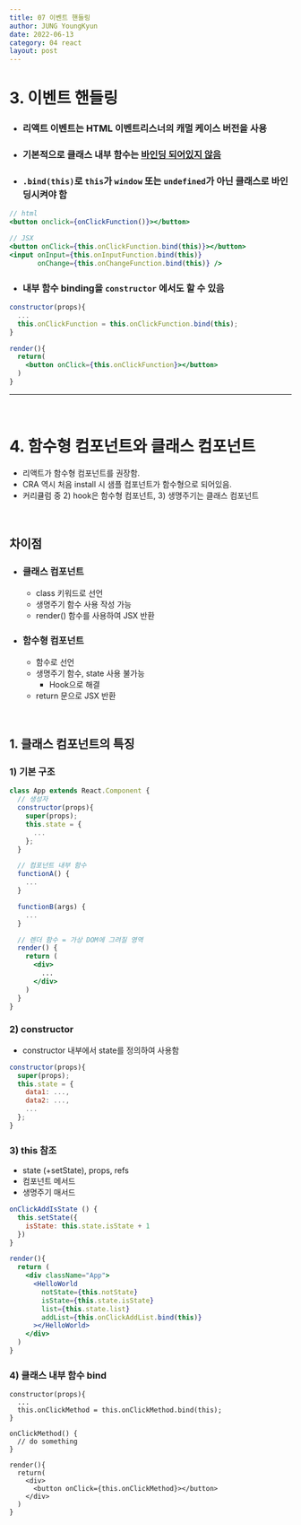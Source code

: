 ```yaml
---
title: 07 이벤트 핸들링
author: JUNG YoungKyun
date: 2022-06-13
category: 04 react
layout: post
---
```


# **3. 이벤트 핸들링**
- ### 리액트 이벤트는 HTML 이벤트리스너의 캐멀 케이스 버전을 사용
- ### 기본적으로 클래스 내부 함수는 <u>바인딩 되어있지 않음</u>
- ### `.bind(this)`로 `this`가 `window` 또는 `undefined`가 아닌 클래스로 바인딩시켜야 함
```jsx
// html
<button onclick={onClickFunction()}></button>

// JSX
<button onClick={this.onClickFunction.bind(this)}></button>
<input onInput={this.onInputFunction.bind(this)} 
       onChange={this.onChangeFunction.bind(this)} />
```

- ### 내부 함수 binding을 `constructor` 에서도 할 수 있음
```jsx
constructor(props){
  ...
  this.onClickFunction = this.onClickFunction.bind(this);
}

render(){
  return(
    <button onClick={this.onClickFunction}></button>
  )
}
```
---

<br>

# **4. 함수형 컴포넌트와 클래스 컴포넌트**
- 리액트가 함수형 컴포넌트를 권장함.
- CRA 역시 처음 install 시 샘플 컴포넌트가 함수형으로 되어있음.
- 커리큘럼 중 2) hook은 함수형 컴포넌트, 3) 생명주기는 클래스 컴포넌트

<br>

## **차이점**
- ### 클래스 컴포넌트
  - class 키워드로 선언
  - 생명주기 함수 사용 작성 가능
  - render() 함수를 사용하여 JSX 반환
- ### 함수형 컴포넌트
  - 함수로 선언
  - 생명주기 함수, state 사용 불가능
      - Hook으로 해결
  - return 문으로 JSX 반환

<br>

## **1. 클래스 컴포넌트의 특징**

### 1) 기본 구조
```jsx
class App extends React.Component { 
  // 생성자
  constructor(props){
    super(props);
    this.state = {
      ...
    };
  }

  // 컴포넌트 내부 함수
  functionA() {
    ...
  }

  functionB(args) {
    ...
  }

  // 렌더 함수 = 가상 DOM에 그려질 영역
  render() {
    return (
      <div>
        ...
      </div>
    )
  }
}
```
### 2) constructor
- constructor 내부에서 state를 정의하여 사용함
```jsx
constructor(props){
  super(props);
  this.state = {
    data1: ..., 
    data2: ..., 
    ...
  };
}
```

### 3) this 참조
- state (+setState), props, refs
- 컴포넌트 메서드
- 생명주기 매서드

```jsx
onClickAddIsState () {
  this.setState({
    isState: this.state.isState + 1
  })
}

render(){
  return (
    <div className="App">
      <HelloWorld 
        notState={this.notState} 
        isState={this.state.isState}
        list={this.state.list}
        addList={this.onClickAddList.bind(this)}
      ></HelloWorld>
    </div>
  )
}
```
### 4) 클래스 내부 함수 bind 
```JSX
constructor(props){
  ...
  this.onClickMethod = this.onClickMethod.bind(this);
}

onClickMethod() {
  // do something
}

render(){
  return(
    <div>
      <button onClick={this.onClickMethod}></button>
    </div>
  )
}
```